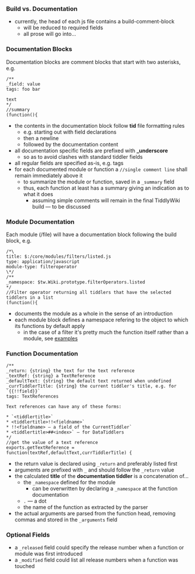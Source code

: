 ### Build vs. Documentation

* currently, the head of each js file contains a build-comment-block
    * will be reduced to required fields
    * all prose will go into...

### Documentation Blocks

Documentation blocks are comment blocks that start with two asterisks, e.g.

```
/**
_field: value
tags: foo bar

text
*/
//summary
(function(){
```

* the contents in the documentation block follow **tid** file formatting rules
    * e.g. starting out with field declarations
    * then a newline
    * followed by the documentation content
* all documentation specific fields are  prefixed with **_underscore**
    * so as to avoid clashes with standard tiddler fields
* all regular fields are specified as-is, e.g. tags
* for each documented module or function a `//single comment line` shall remain immediately above it
    * to summarize the module or function, saved in a `_summary` field
    * thus, each function at least has a summary giving an indication as to what it does
        * assuming simple comments will remain in the final TiddlyWiki build — to be discussed

### Module Documentation

Each module (/file) will have a documentation block following the build block, e.g.

```
/*\
title: $:/core/modules/filters/listed.js
type: application/javascript
module-type: filteroperator
\*/
/**
_namespace: $tw.Wiki.prototype.filterOperators.listed
*/
//Filter operator returning all tiddlers that have the selected tiddlers in a list
(function(){
```

* documents the module as a whole in the sense of an introduction
* each module block defines a namespace refering to the object to which its functions by default apply
    * in the case of a filter it's pretty much the function itself rather than a module, see [examples](EXAMPLES.md)

### Function Documentation

```
/**
_return: {string} the text for the text reference
_textRef: {string} a TextReference
_defaultText: {string} the default text returned when undefined
_currTiddlerTitle: {string} the current tiddler's title, e.g. for `{{!!field}}`
tags: TextReferences

Text references can have any of these forms:

* `<tiddlertitle>`
* <tiddlertitle>!!<fieldname>`
* !!<fieldname> — a field of the CurrentTiddler`
* <tiddlertitle>##<index>` — for DataTiddlers
*/
//get the value of a text reference
exports.getTextReference = function(textRef,defaultText,currTiddlerTitle) {
```

* the return value is declared using `_return` and preferably listed first
* arguments are prefixed with `_` and should follow the `_return` value
* the calculated **title** of the **documentation tiddler** is a concatenation of...
    * the `_namespace` defined for the module
        * can be overwritten by declaring a `_namespace` at the function documentation
    * `.` — a dot
    * the name of the function as extracted by the parser
* the actual arguments are parsed from the function head, removing commas and stored in the `_arguments` field

### Optional Fields
* a `_released` field could specify the release number when a function or module was first introduced
* a `_modified` field could list all release numbers when a function was touched
